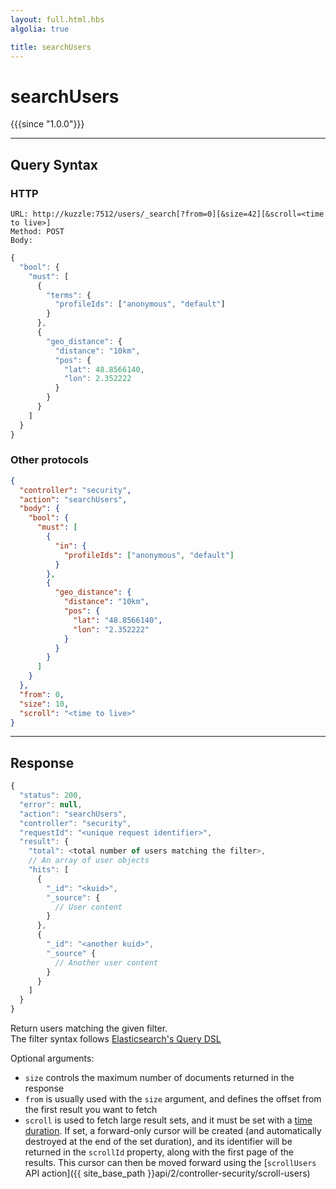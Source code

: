 ```yaml
---
layout: full.html.hbs
algolia: true

title: searchUsers
---
```



# searchUsers

{{{since "1.0.0"}}}

---

## Query Syntax

### HTTP

```http
URL: http://kuzzle:7512/users/_search[?from=0][&size=42][&scroll=<time to live>]
Method: POST  
Body:
```

```js
{
  "bool": {
    "must": [
      {
        "terms": {
          "profileIds": ["anonymous", "default"]
        }
      },
      {
        "geo_distance": {
          "distance": "10km",
          "pos": {
            "lat": 48.8566140,
            "lon": 2.352222
          }
        }
      }
    ]
  }
}
```

### Other protocols

```json
{
  "controller": "security",
  "action": "searchUsers",
  "body": {
    "bool": {
      "must": [
        {
          "in": {
            "profileIds": ["anonymous", "default"]
          }
        },
        {
          "geo_distance": {
            "distance": "10km",
            "pos": {
              "lat": "48.8566140",
              "lon": "2.352222"
            }
          }
        }
      ]
    }
  },
  "from": 0,
  "size": 10,
  "scroll": "<time to live>"
}
```

---

## Response

```javascript
{
  "status": 200,                     
  "error": null,                     
  "action": "searchUsers",
  "controller": "security",
  "requestId": "<unique request identifier>",
  "result": {
    "total": <total number of users matching the filter>,
    // An array of user objects
    "hits": [
      {
        "_id": "<kuid>",
        "_source": {
          // User content
        }
      },
      {
        "_id": "<another kuid>",
        "_source" {
          // Another user content
        }
      }
    ]
  }
}
```

Return users matching the given filter.  
The filter syntax follows [Elasticsearch's Query DSL](https://www.elastic.co/guide/en/elasticsearch/reference/5.4/query-filter-context.html)

Optional arguments:

* `size` controls the maximum number of documents returned in the response
* `from` is usually used with the `size` argument, and defines the offset from the first result you want to fetch
* `scroll` is used to fetch large result sets, and it must be set with a [time duration](https://www.elastic.co/guide/en/elasticsearch/reference/5.4/common-options.html#time-units). If set, a forward-only cursor will be created (and automatically destroyed at the end of the set duration), and its identifier will be returned in the `scrollId` property, along with the first page of the results. This cursor can then be moved forward using the [`scrollUsers` API action]({{ site_base_path }}api/2/controller-security/scroll-users)
